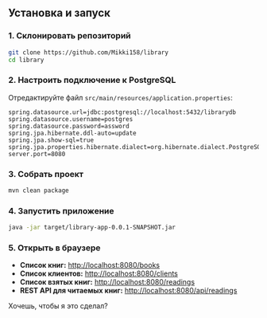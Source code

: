 ## Установка и запуск

### 1. Склонировать репозиторий

```bash
git clone https://github.com/Mikki158/library
cd library
```

### 2. Настроить подключение к PostgreSQL

Отредактируйте файл `src/main/resources/application.properties`:

```properties
spring.datasource.url=jdbc:postgresql://localhost:5432/librarydb
spring.datasource.username=postgres
spring.datasource.password=assword
spring.jpa.hibernate.ddl-auto=update
spring.jpa.show-sql=true
spring.jpa.properties.hibernate.dialect=org.hibernate.dialect.PostgreSQLDialect
server.port=8080
```

### 3. Собрать проект

```bash
mvn clean package
```

### 4. Запустить приложение

```bash
java -jar target/library-app-0.0.1-SNAPSHOT.jar
```

### 5. Открыть в браузере

* **Список книг:** [http://localhost:8080/books](http://localhost:8080/books)
* **Список клиентов:** [http://localhost:8080/clients](http://localhost:8080/clients)
* **Список взятых книг:** [http://localhost:8080/readings](http://localhost:8080/readings)
* **REST API для читаемых книг:** [http://localhost:8080/api/readings](http://localhost:8080/api/readings)

Хочешь, чтобы я это сделал?
